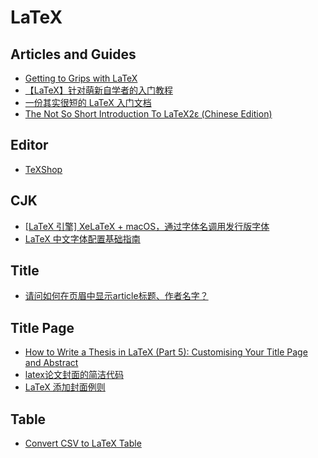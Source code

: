 # LaTeX

## Articles and Guides
* [Getting to Grips with LaTeX](https://www.andy-roberts.net/latex/)
* [【LaTeX】针对萌新自学者的入门教程](https://zhuanlan.zhihu.com/p/521649367)
* [一份其实很短的 LaTeX 入门文档](https://liam0205.me/2014/09/08/latex-introduction/)
* [The Not So Short Introduction To LaTeX2ε (Chinese Edition)](https://github.com/CTeX-org/lshort-zh-cn/)

## Editor
* [TeXShop](https://pages.uoregon.edu/koch/texshop/)

## CJK
* [[LaTeX 引擎] XeLaTeX + macOS，通过字体名调用发行版字体](https://zhuanlan.zhihu.com/p/59774395)
* [LaTeX 中文字体配置基础指南](https://zhuanlan.zhihu.com/p/538459335)

## Title
* [请问如何在页眉中显示article标题、作者名字？](https://ask.latexstudio.net/index.php/ask/question/3381.html)

## Title Page
* [How to Write a Thesis in LaTeX (Part 5): Customising Your Title Page and Abstract](https://www.overleaf.com/learn/latex/How_to_Write_a_Thesis_in_LaTeX_(Part_5)%3A_Customising_Your_Title_Page_and_Abstract)
* [latex论文封面的简洁代码](https://zhuanlan.zhihu.com/p/524221069)
* [LaTeX 添加封面例则](https://zhuanlan.zhihu.com/p/633431642)

## Table
* [Convert CSV to LaTeX Table](https://tableconvert.com/csv-to-latex)
